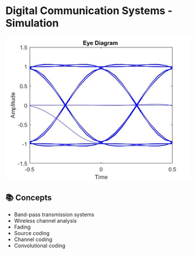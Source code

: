 # Digital Communication Systems - Simulation

![alt text](https://github.com/marlonffernandes/digital-communication-systems/blob/main/images/eye_diagram.jpg)

## 📚 Concepts
- Band-pass transmission systems
- Wireless channel analysis
- Fading
- Source coding
- Channel coding
- Convolutional coding
